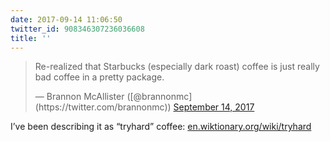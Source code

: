 ```yaml
---
date: 2017-09-14 11:06:50
twitter_id: 908346307236036608
title: ''
---
```


<blockquote class="twitter-tweet"><p lang="en" dir="ltr">Re-realized that Starbucks (especially dark roast) coffee is just really bad coffee in a pretty package.</p>&mdash; Brannon McAllister ([@brannonmc](https://twitter.com/brannonmc)) <a href="https://twitter.com/brannonmc/status/908315708282621953?ref_src=twsrc%5Etfw">September 14, 2017</a></blockquote>
<script async src="https://platform.twitter.com/widgets.js" charset="utf-8"></script>

I’ve been describing it as “tryhard” coffee: [en.wiktionary.org/wiki/tryhard](https://en.wiktionary.org/wiki/tryhard)
